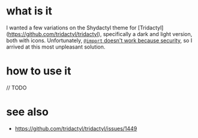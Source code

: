 # what is it
I wanted a few variations on the Shydactyl theme for [Tridactyl]
(https://github.com/tridactyl/tridactyl), specifically a dark and
light version, both with icons. Unfortunately, [`@import` doesn't
work because security](https://github.com/tridactyl/tridactyl/issues/3037),
so I arrived at this most unpleasant solution.

# how to use it
// TODO

# see also
- https://github.com/tridactyl/tridactyl/issues/1449
